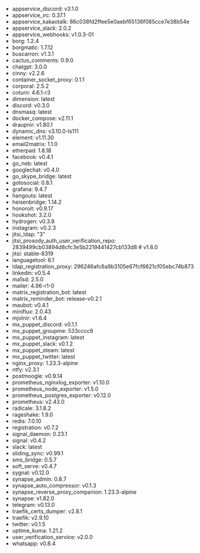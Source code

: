 * appservice_discord: v3.1.0
* appservice_irc: 0.37.1
* appservice_kakaotalk: 86c038fd2ffee5e0aebf65136f085cce7e38b54e
* appservice_slack: 2.0.2
* appservice_webhooks: v1.0.3-01
* borg: 1.2.4
* borgmatic: 1.7.12
* buscarron: v1.3.1
* cactus_comments: 0.9.0
* chatgpt: 3.0.0
* cinny: v2.2.6
* container_socket_proxy: 0.1.1
* corporal: 2.5.2
* coturn: 4.6.1-r3
* dimension: latest
* discord: v0.3.0
* dnsmasq: latest
* docker_compose: v2.11.1
* draupnir: v1.80.1
* dynamic_dns: v3.10.0-ls111
* element: v1.11.30
* email2matrix: 1.1.0
* etherpad: 1.8.18
* facebook: v0.4.1
* go_neb: latest
* googlechat: v0.4.0
* go_skype_bridge: latest
* gotosocial: 0.8.1
* grafana: 9.4.7
* hangouts: latest
* heisenbridge: 1.14.2
* honoroit: v0.9.17
* hookshot: 3.2.0
* hydrogen: v0.3.8
* instagram: v0.2.3
* jitsi_ldap: "3"
* jitsi_prosody_auth_user_verification_repo: 2839499cb03894d8cfc3e5b2219441427cb133d8 # v1.8.0
* jitsi: stable-8319
* languagetool: 6.1
* ldap_registration_proxy: 296246afc6a9b3105e67fcf6621cf05ebc74b873
* linkedin: v0.5.4
* ma1sd: 2.5.0
* mailer: 4.96-r1-0
* matrix_registration_bot: latest
* matrix_reminder_bot: release-v0.2.1
* maubot: v0.4.1
* miniflux: 2.0.43
* mjolnir: v1.6.4
* mx_puppet_discord: v0.1.1
* mx_puppet_groupme: 533cccc8
* mx_puppet_instagram: latest
* mx_puppet_slack: v0.1.2
* mx_puppet_steam: latest
* mx_puppet_twitter: latest
* nginx_proxy: 1.23.3-alpine
* ntfy: v2.3.1
* postmoogle: v0.9.14
* prometheus_nginxlog_exporter: v1.10.0
* prometheus_node_exporter: v1.5.0
* prometheus_postgres_exporter: v0.12.0
* prometheus: v2.43.0
* radicale: 3.1.8.2
* rageshake: 1.9.0
* redis: 7.0.10
* registration: v0.7.2
* signal_daemon: 0.23.1
* signal: v0.4.2
* slack: latest
* sliding_sync: v0.99.1
* sms_bridge: 0.5.7
* soft_serve: v0.4.7
* sygnal: v0.12.0
* synapse_admin: 0.8.7
* synapse_auto_compressor: v0.1.3
* synapse_reverse_proxy_companion: 1.23.3-alpine
* synapse: v1.82.0
* telegram: v0.13.0
* traefik_certs_dumper: v2.8.1
* traefik: v2.9.10
* twitter: v0.1.5
* uptime_kuma: 1.21.2
* user_verification_service: v2.0.0
* whatsapp: v0.8.4

